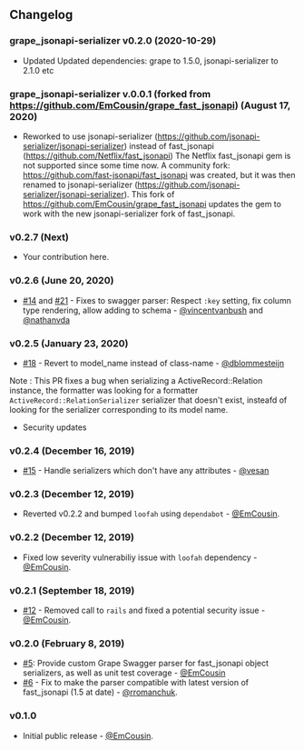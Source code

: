 ## Changelog

### grape_jsonapi-serializer v0.2.0 (2020-10-29)

* Updated Updated dependencies: grape to 1.5.0, jsonapi-serializer to 2.1.0 etc

### grape_jsonapi-serializer v.0.0.1 (forked from https://github.com/EmCousin/grape_fast_jsonapi) (August 17, 2020)

* Reworked to use jsonapi-serializer (https://github.com/jsonapi-serializer/jsonapi-serializer) instead of fast_jsonapi (https://github.com/Netflix/fast_jsonapi)
  The Netflix fast_jsonapi gem is not supported since some time now. A community fork: https://github.com/fast-jsonapi/fast_jsonapi was created, but it was then
  renamed to jsonapi-serializer (https://github.com/jsonapi-serializer/jsonapi-serializer).
  This fork of https://github.com/EmCousin/grape_fast_jsonapi updates the gem to work with the new jsonapi-serializer fork of fast_jsonapi.

### v0.2.7 (Next)

* Your contribution here.

### v0.2.6 (June 20, 2020)

* [#14](https://github.com/EmCousin/grape_fast_jsonapi/pull/14) and [#21](https://github.com/EmCousin/grape_fast_jsonapi/pull/21) - Fixes to swagger parser: Respect `:key` setting, fix column type rendering, allow adding to schema - [@vincentvanbush](https://github.com/vincentvanbush) and [@nathanvda](https://github.com/nathanvda)

### v0.2.5 (January 23, 2020)

* [#18](https://github.com/EmCousin/grape_fast_jsonapi/pull/18) - Revert to model_name instead of class-name - [@dblommesteijn](https://github.com/dblommesteijn)

Note : This PR fixes a bug when serializing a ActiveRecord::Relation instance, the formatter was looking for a formatter `ActiveRecord::RelationSerializer` serializer that doesn't exist, insteafd of looking for the serializer corresponding to its model name.

* Security updates

### v0.2.4 (December 16, 2019)

* [#15](https://github.com/EmCousin/grape_fast_jsonapi/pull/15) - Handle serializers which don't have any attributes - [@vesan](https://github.com/vesan)

### v0.2.3 (December 12, 2019)

* Reverted v0.2.2 and bumped `loofah` using `dependabot` - [@EmCousin](https://github.com/EmCousin).

### v0.2.2 (December 12, 2019)

* Fixed low severity vulnerabiliy issue with `loofah` dependency - [@EmCousin](https://github.com/EmCousin).

### v0.2.1 (September 18, 2019)

* [#12](https://github.com/EmCousin/grape_fast_jsonapi/pull/12) - Removed call to `rails` and fixed a potential security issue - [@EmCousin](https://github.com/EmCousin).

### v0.2.0 (February 8, 2019)

* [#5](https://github.com/EmCousin/grape_fast_jsonapi/pull/5): Provide custom Grape Swagger parser for fast_jsonapi object serializers, as well as unit test coverage - [@EmCousin](https://github.com/EmCousin)
* [#6](https://github.com/EmCousin/grape_fast_jsonapi/pull/6) - Fix to make the parser compatible with latest version of fast_jsonapi (1.5 at date) - [@rromanchuk](https://github.com/rromanchuk).

### v0.1.0

* Initial public release - [@EmCousin](https://github.com/EmCousin).
